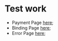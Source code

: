 # Test work
- Payment Page [here](https://thevventus.github.io/test_for_business_software/mobile_payment_.html);
- Binding Page [here](https://thevventus.github.io/test_for_business_software/payment_binding_ru.html);
- Error Page [here](https://thevventus.github.io/test_for_business_software/mobile_errors_ru.html);
